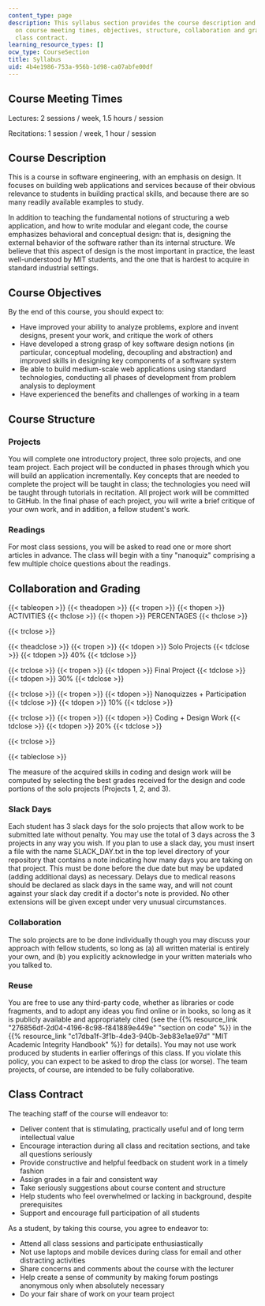 ```yaml
---
content_type: page
description: This syllabus section provides the course description and information
  on course meeting times, objectives, structure, collaboration and grading, and the
  class contract.
learning_resource_types: []
ocw_type: CourseSection
title: Syllabus
uid: 4b4e1986-753a-956b-1d98-ca07abfe00df
---
```


Course Meeting Times
--------------------

Lectures: 2 sessions / week, 1.5 hours / session

Recitations: 1 session / week, 1 hour / session

Course Description
------------------

This is a course in software engineering, with an emphasis on design. It focuses on building web applications and services because of their obvious relevance to students in building practical skills, and because there are so many readily available examples to study.

In addition to teaching the fundamental notions of structuring a web application, and how to write modular and elegant code, the course emphasizes behavioral and conceptual design: that is, designing the external behavior of the software rather than its internal structure. We believe that this aspect of design is the most important in practice, the least well-understood by MIT students, and the one that is hardest to acquire in standard industrial settings.

Course Objectives
-----------------

By the end of this course, you should expect to:

*   Have improved your ability to analyze problems, explore and invent designs, present your work, and critique the work of others
*   Have developed a strong grasp of key software design notions (in particular, conceptual modeling, decoupling and abstraction) and improved skills in designing key components of a software system
*   Be able to build medium-scale web applications using standard technologies, conducting all phases of development from problem analysis to deployment
*   Have experienced the benefits and challenges of working in a team

Course Structure
----------------

### Projects

You will complete one introductory project, three solo projects, and one team project. Each project will be conducted in phases through which you will build an application incrementally. Key concepts that are needed to complete the project will be taught in class; the technologies you need will be taught through tutorials in recitation. All project work will be committed to GitHub. In the final phase of each project, you will write a brief critique of your own work, and in addition, a fellow student's work.

### Readings

For most class sessions, you will be asked to read one or more short articles in advance. The class will begin with a tiny "nanoquiz" comprising a few multiple choice questions about the readings.

Collaboration and Grading
-------------------------

{{< tableopen >}}
{{< theadopen >}}
{{< tropen >}}
{{< thopen >}}
ACTIVITIES
{{< thclose >}}
{{< thopen >}}
PERCENTAGES
{{< thclose >}}

{{< trclose >}}

{{< theadclose >}}
{{< tropen >}}
{{< tdopen >}}
Solo Projects
{{< tdclose >}}
{{< tdopen >}}
40%
{{< tdclose >}}

{{< trclose >}}
{{< tropen >}}
{{< tdopen >}}
Final Project
{{< tdclose >}}
{{< tdopen >}}
30%
{{< tdclose >}}

{{< trclose >}}
{{< tropen >}}
{{< tdopen >}}
Nanoquizzes + Participation
{{< tdclose >}}
{{< tdopen >}}
10%
{{< tdclose >}}

{{< trclose >}}
{{< tropen >}}
{{< tdopen >}}
Coding + Design Work
{{< tdclose >}}
{{< tdopen >}}
20%
{{< tdclose >}}

{{< trclose >}}

{{< tableclose >}}

The measure of the acquired skills in coding and design work will be computed by selecting the best grades received for the design and code portions of the solo projects (Projects 1, 2, and 3).

### Slack Days

Each student has 3 slack days for the solo projects that allow work to be submitted late without penalty. You may use the total of 3 days across the 3 projects in any way you wish. If you plan to use a slack day, you must insert a file with the name SLACK\_DAY.txt in the top level directory of your repository that contains a note indicating how many days you are taking on that project. This must be done before the due date but may be updated (adding additional days) as necessary. Delays due to medical reasons should be declared as slack days in the same way, and will not count against your slack day credit if a doctor's note is provided. No other extensions will be given except under very unusual circumstances.

### Collaboration

The solo projects are to be done individually though you may discuss your approach with fellow students, so long as (a) all written material is entirely your own, and (b) you explicitly acknowledge in your written materials who you talked to.

### Reuse

You are free to use any third-party code, whether as libraries or code fragments, and to adopt any ideas you find online or in books, so long as it is publicly available and appropriately cited (see the {{% resource_link "276856df-2d04-4196-8c98-f841889e449e" "section on code" %}} in the {{% resource_link "c17dba1f-3f1b-4de3-940b-3eb83e1ae97d" "MIT Academic Integrity Handbook" %}} for details). You may not use work produced by students in earlier offerings of this class. If you violate this policy, you can expect to be asked to drop the class (or worse). The team projects, of course, are intended to be fully collaborative.

Class Contract
--------------

The teaching staff of the course will endeavor to:

*   Deliver content that is stimulating, practically useful and of long term intellectual value
*   Encourage interaction during all class and recitation sections, and take all questions seriously
*   Provide constructive and helpful feedback on student work in a timely fashion
*   Assign grades in a fair and consistent way
*   Take seriously suggestions about course content and structure
*   Help students who feel overwhelmed or lacking in background, despite prerequisites
*   Support and encourage full participation of all students

As a student, by taking this course, you agree to endeavor to:

*   Attend all class sessions and participate enthusiastically
*   Not use laptops and mobile devices during class for email and other distracting activities
*   Share concerns and comments about the course with the lecturer
*   Help create a sense of community by making forum postings anonymous only when absolutely necessary
*   Do your fair share of work on your team project